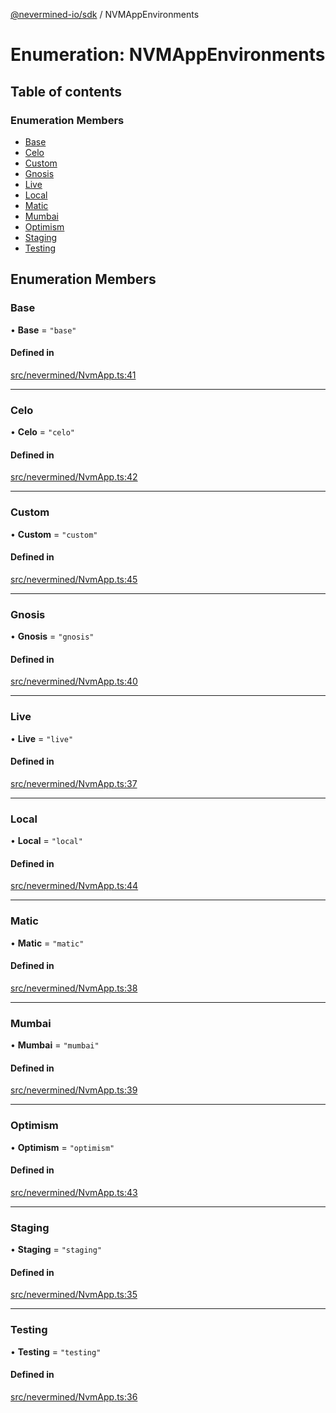 [@nevermined-io/sdk](../code-reference.md) / NVMAppEnvironments

# Enumeration: NVMAppEnvironments

## Table of contents

### Enumeration Members

- [Base](NVMAppEnvironments.md#base)
- [Celo](NVMAppEnvironments.md#celo)
- [Custom](NVMAppEnvironments.md#custom)
- [Gnosis](NVMAppEnvironments.md#gnosis)
- [Live](NVMAppEnvironments.md#live)
- [Local](NVMAppEnvironments.md#local)
- [Matic](NVMAppEnvironments.md#matic)
- [Mumbai](NVMAppEnvironments.md#mumbai)
- [Optimism](NVMAppEnvironments.md#optimism)
- [Staging](NVMAppEnvironments.md#staging)
- [Testing](NVMAppEnvironments.md#testing)

## Enumeration Members

### Base

• **Base** = ``"base"``

#### Defined in

[src/nevermined/NvmApp.ts:41](https://github.com/nevermined-io/sdk-js/blob/4d0a0baa5afc98578a0eec8d32b14e61f501c376/src/nevermined/NvmApp.ts#L41)

___

### Celo

• **Celo** = ``"celo"``

#### Defined in

[src/nevermined/NvmApp.ts:42](https://github.com/nevermined-io/sdk-js/blob/4d0a0baa5afc98578a0eec8d32b14e61f501c376/src/nevermined/NvmApp.ts#L42)

___

### Custom

• **Custom** = ``"custom"``

#### Defined in

[src/nevermined/NvmApp.ts:45](https://github.com/nevermined-io/sdk-js/blob/4d0a0baa5afc98578a0eec8d32b14e61f501c376/src/nevermined/NvmApp.ts#L45)

___

### Gnosis

• **Gnosis** = ``"gnosis"``

#### Defined in

[src/nevermined/NvmApp.ts:40](https://github.com/nevermined-io/sdk-js/blob/4d0a0baa5afc98578a0eec8d32b14e61f501c376/src/nevermined/NvmApp.ts#L40)

___

### Live

• **Live** = ``"live"``

#### Defined in

[src/nevermined/NvmApp.ts:37](https://github.com/nevermined-io/sdk-js/blob/4d0a0baa5afc98578a0eec8d32b14e61f501c376/src/nevermined/NvmApp.ts#L37)

___

### Local

• **Local** = ``"local"``

#### Defined in

[src/nevermined/NvmApp.ts:44](https://github.com/nevermined-io/sdk-js/blob/4d0a0baa5afc98578a0eec8d32b14e61f501c376/src/nevermined/NvmApp.ts#L44)

___

### Matic

• **Matic** = ``"matic"``

#### Defined in

[src/nevermined/NvmApp.ts:38](https://github.com/nevermined-io/sdk-js/blob/4d0a0baa5afc98578a0eec8d32b14e61f501c376/src/nevermined/NvmApp.ts#L38)

___

### Mumbai

• **Mumbai** = ``"mumbai"``

#### Defined in

[src/nevermined/NvmApp.ts:39](https://github.com/nevermined-io/sdk-js/blob/4d0a0baa5afc98578a0eec8d32b14e61f501c376/src/nevermined/NvmApp.ts#L39)

___

### Optimism

• **Optimism** = ``"optimism"``

#### Defined in

[src/nevermined/NvmApp.ts:43](https://github.com/nevermined-io/sdk-js/blob/4d0a0baa5afc98578a0eec8d32b14e61f501c376/src/nevermined/NvmApp.ts#L43)

___

### Staging

• **Staging** = ``"staging"``

#### Defined in

[src/nevermined/NvmApp.ts:35](https://github.com/nevermined-io/sdk-js/blob/4d0a0baa5afc98578a0eec8d32b14e61f501c376/src/nevermined/NvmApp.ts#L35)

___

### Testing

• **Testing** = ``"testing"``

#### Defined in

[src/nevermined/NvmApp.ts:36](https://github.com/nevermined-io/sdk-js/blob/4d0a0baa5afc98578a0eec8d32b14e61f501c376/src/nevermined/NvmApp.ts#L36)
